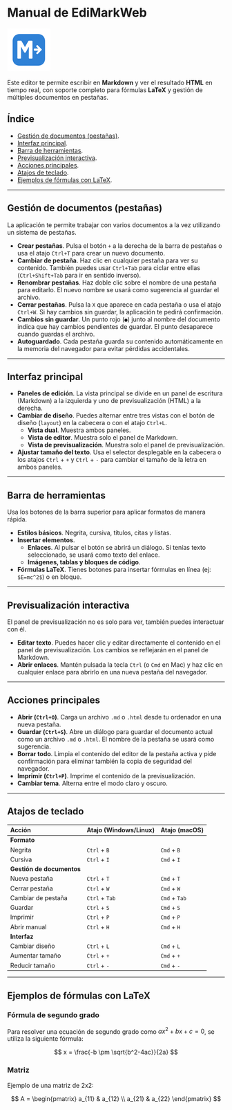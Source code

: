 # Manual de EdiMarkWeb
![EdiMarkWev](logo_100px.png)

Este editor te permite escribir en **Markdown** y ver el resultado **HTML** en tiempo real, con soporte completo para fórmulas **LaTeX** y gestión de múltiples documentos en pestañas.

## Índice

* [Gestión de documentos (pestañas)](#gestión-de-documentos-pestañas).
* [Interfaz principal](#interfaz-principal).
* [Barra de herramientas](#barra-de-herramientas).
* [Previsualización interactiva](#previsualización-interactiva).
* [Acciones principales](#acciones-principales).
* [Atajos de teclado](#atajos-de-teclado).
* [Ejemplos de fórmulas con LaTeX](#ejemplos-de-fórmulas-con-latex).

---

## Gestión de documentos (pestañas)

La aplicación te permite trabajar con varios documentos a la vez utilizando un sistema de pestañas.

* **Crear pestañas**. Pulsa el botón `+` a la derecha de la barra de pestañas o usa el atajo `Ctrl+T` para crear un nuevo documento.
* **Cambiar de pestaña**. Haz clic en cualquier pestaña para ver su contenido. También puedes usar `Ctrl+Tab` para ciclar entre ellas (`Ctrl+Shift+Tab` para ir en sentido inverso).
* **Renombrar pestañas**. Haz doble clic sobre el nombre de una pestaña para editarlo. El nuevo nombre se usará como sugerencia al guardar el archivo.
* **Cerrar pestañas**. Pulsa la `X` que aparece en cada pestaña o usa el atajo `Ctrl+W`. Si hay cambios sin guardar, la aplicación te pedirá confirmación.
* **Cambios sin guardar**. Un punto rojo (`●`) junto al nombre del documento indica que hay cambios pendientes de guardar. El punto desaparece cuando guardas el archivo.
* **Autoguardado**. Cada pestaña guarda su contenido automáticamente en la memoria del navegador para evitar pérdidas accidentales.

---

## Interfaz principal

* **Paneles de edición**. La vista principal se divide en un panel de escritura (Markdown) a la izquierda y uno de previsualización (HTML) a la derecha.
* **Cambiar de diseño**. Puedes alternar entre tres vistas con el botón de diseño (`layout`) en la cabecera o con el atajo `Ctrl+L`.
    * **Vista dual**. Muestra ambos paneles.
    * **Vista de editor**. Muestra solo el panel de Markdown.
    * **Vista de previsualización**. Muestra solo el panel de previsualización.
* **Ajustar tamaño del texto**. Usa el selector desplegable en la cabecera o los atajos `Ctrl` + `+` y `Ctrl` + `-` para cambiar el tamaño de la letra en ambos paneles.

---

## Barra de herramientas

Usa los botones de la barra superior para aplicar formatos de manera rápida.

* **Estilos básicos**. Negrita, cursiva, títulos, citas y listas.
* **Insertar elementos**.
    * **Enlaces**. Al pulsar el botón se abrirá un diálogo. Si tenías texto seleccionado, se usará como texto del enlace.
    * **Imágenes, tablas y bloques de código**.
* **Fórmulas LaTeX**. Tienes botones para insertar fórmulas en línea (ej: `$E=mc^2$`) o en bloque.

---

## Previsualización interactiva

El panel de previsualización no es solo para ver, también puedes interactuar con él.

* **Editar texto**. Puedes hacer clic y editar directamente el contenido en el panel de previsualización. Los cambios se reflejarán en el panel de Markdown.
* **Abrir enlaces**. Mantén pulsada la tecla `Ctrl` (o `Cmd` en Mac) y haz clic en cualquier enlace para abrirlo en una nueva pestaña del navegador.

---

## Acciones principales

* **Abrir (`Ctrl+O`)**. Carga un archivo `.md` o `.html` desde tu ordenador en una nueva pestaña.
* **Guardar (`Ctrl+S`)**. Abre un diálogo para guardar el documento actual como un archivo `.md` o `.html`. El nombre de la pestaña se usará como sugerencia.
* **Borrar todo**. Limpia el contenido del editor de la pestaña activa y pide confirmación para eliminar también la copia de seguridad del navegador.
* **Imprimir (`Ctrl+P`)**. Imprime el contenido de la previsualización.
* **Cambiar tema**. Alterna entre el modo claro y oscuro.

---

## Atajos de teclado

| Acción | Atajo (Windows/Linux) | Atajo (macOS) |
| :--- | :--- | :--- |
| **Formato** | | |
| Negrita | `Ctrl` + `B` | `Cmd` + `B` |
| Cursiva | `Ctrl` + `I` | `Cmd` + `I` |
| **Gestión de documentos** | | |
| Nueva pestaña | `Ctrl` + `T` | `Cmd` + `T` |
| Cerrar pestaña | `Ctrl` + `W` | `Cmd` + `W` |
| Cambiar de pestaña | `Ctrl` + `Tab` | `Cmd` + `Tab` |
| Guardar | `Ctrl` + `S` | `Cmd` + `S` |
| Imprimir | `Ctrl` + `P` | `Cmd` + `P` |
| Abrir manual | `Ctrl` + `H` | `Cmd` + `H` |
| **Interfaz** | | |
| Cambiar diseño | `Ctrl` + `L` | `Cmd` + `L` |
| Aumentar tamaño | `Ctrl` + `+` | `Cmd` + `+` |
| Reducir tamaño | `Ctrl` + `-` | `Cmd` + `-` |

---

## Ejemplos de fórmulas con LaTeX

### Fórmula de segundo grado

Para resolver una ecuación de segundo grado como $ax^2 + bx + c = 0$, se utiliza la siguiente fórmula:

$$
x = \frac{-b \pm \sqrt{b^2-4ac}}{2a}
$$

### Matriz

Ejemplo de una matriz de 2x2:

$$
A = \begin{pmatrix}
a_{11} & a_{12} \\
a_{21} & a_{22}
\end{pmatrix}
$$
